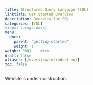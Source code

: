 ```yaml
---
title: Structured Query Language (SQL)
linktitle: Get Started Overview
description: Overview for SQL.
categories: [YQL]
#tags: [usage,docs]
menu:
  docs:
    parent: "getting-started"
    weight: 1
weight: 0001	#rem
draft: false
aliases: [/overview/introduction/]
toc: false
---
```


Website is under construction.